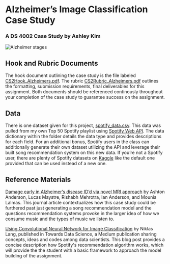 # Alzheimer’s Image Classification Case Study
### A DS 4002 Case Study by Ashley Kim

![Alzheimer stages](https://media.springernature.com/full/springer-static/image/art%3A10.1186%2Falzrt47/MediaObjects/13195_2010_Article_30_Fig2_HTML.jpg?as=webp)

## Hook and Rubric Documents
The hook document outlining the case study is the file labeled [CS2Hook_Alzheimers.pdf](/CS2Hook_Alzheimers.pdf). The rubric [CS2Rubric_Alzheimers.pdf](/CS2Rubric_Alzheimers.pdf) outlines the formatting, submission requirements, final deliverables for this assignment. Both documents should be referenced continously throughout your completion of the case study to guarantee success on the assignment.

## Data
There is one dataset given for this project, [spotify_data.csv](Data/spotify_data.csv). This data was pulled from my own Top 50 Spotify playlist using [Spotify Web API](https://developer.spotify.com/documentation/web-api). The data dictionary within the folder details the data type and provides descriptions for each field. For an additional bonus, Spotify users in the class can additionally generate their own dataset utilizing the API and leverage their built song recommendation system on this new data. If you’re not a Spotify user, there are plenty of Spotify datasets on [Kaggle](https://www.kaggle.com/datasets) like the default one provided that can be used instead of a new one.

## Reference Materials

[Damage early in Alzheimer’s disease ID’d via novel MRI approach](https://github.com/ayk2ea/DS4002-CS2_Alzheimers/blob/main/Reference%20Materials/Damage-early-in-Alzheimer%E2%80%99s-disease%20ID%E2%80%99d-via-novel-MRI-approach_Washington-University-School-of-Medicine-in-StLouis.pdf) by Ashton Anderson, Lucas Maystre, Rishabh Mehrotra, Ian Anderson, and Mounia Lalmas. This journal article contextualizes how this case study could be furthered past just generating a song recommendation model and the questions recommendation systems provoke in the larger idea of how we consume music and the types of music we listen to.

[Using Convolutional Neural Network for Image Classification](https://github.com/ayk2ea/DS4002-CS2_Alzheimers/blob/main/Reference%20Materials/Using-Convolutional-Neural-Network-for-Image-Classification_by-Niklas-Lang_Towards-Data-Science.pdf) by Niklas Lang, published in Towards Data Science, a Medium publication sharing concepts, ideas and codes among data scientists. This blog post provides a concise description how Spotify's recommendation algorithm works, which will provide the the student with a basic framework to approach the model building of the assignment.
